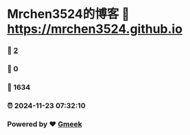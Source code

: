 # Mrchen3524的博客 :link: https://mrchen3524.github.io 
### :page_facing_up: [2](https://mrchen3524.github.io/tag.html) 
### :speech_balloon: 0 
### :hibiscus: 1634 
### :alarm_clock: 2024-11-23 07:32:10 
### Powered by :heart: [Gmeek](https://github.com/Meekdai/Gmeek)
